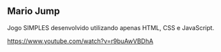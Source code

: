 ## Mario Jump

Jogo SIMPLES desenvolvido utilizando apenas HTML, CSS e JavaScript.

https://www.youtube.com/watch?v=r9buAwVBDhA

